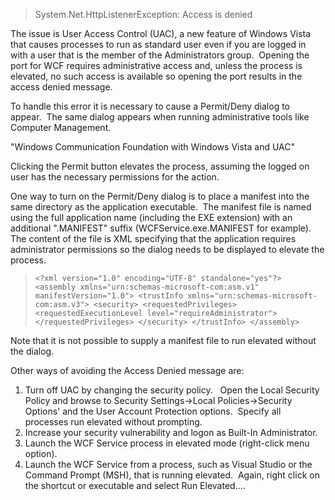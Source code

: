 > System.Net.HttpListenerException: Access is denied

The issue is User Access Control (UAC), a new feature of Windows Vista that causes processes to run as standard user even if you are logged in with a user that is the member of the Administrators group.  Opening the port for WCF requires administrative access and, unless the process is elevated, no such access is available so opening the port results in the access denied message.

To handle this error it is necessary to cause a Permit/Deny dialog to appear.  The same dialog appears when running administrative tools like Computer Management.

 "Windows Communication Foundation with Windows Vista and UAC"

Clicking the Permit button elevates the process, assuming the logged on user has the necessary permissions for the action.

One way to turn on the Permit/Deny dialog is to place a manifest into the same directory as the application executable.  The manifest file is named using the full application name (including the EXE extension) with an additional ".MANIFEST" suffix (WCFService.exe.MANIFEST for example).  The content of the file is XML specifying that the application requires administrator permissions so the dialog needs to be displayed to elevate the process.

> ``` <?xml version="1.0" encoding="UTF-8" standalone="yes"?> <assembly xmlns="urn:schemas-microsoft-com:asm.v1" manifestVersion="1.0"> <trustInfo xmlns="urn:schemas-microsoft-com:asm.v3"> <security> <requestedPrivileges> <requestedExecutionLevel level="requireAdministrator"> </requestedPrivileges> </security> </trustInfo> </assembly> ```

Note that it is not possible to supply a manifest file to run elevated without the dialog.

Other ways of avoiding the Access Denied message are:

1. Turn off UAC by changing the security policy.   Open the Local Security Policy and browse to Security Settings->Local Policies->Security Options' and the User Account Protection options.  Specify all processes run elevated without prompting.
2. Increase your security vulnerability and logon as Built-In Administrator.
3. Launch the WCF Service process in elevated mode (right-click menu option).
4. Launch the WCF Service from a process, such as Visual Studio or the Command Prompt (MSH), that is running elevated.  Again, right click on the shortcut or executable and select Run Elevated....
